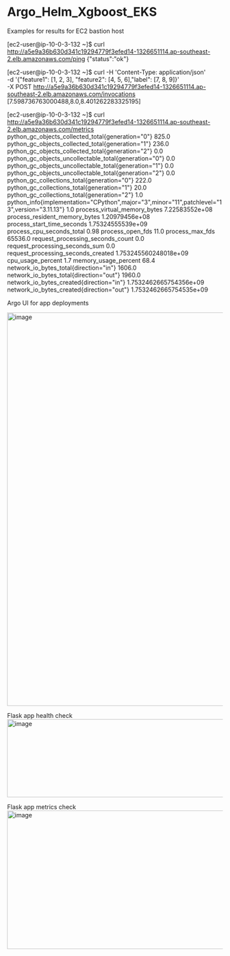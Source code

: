 # Argo_Helm_Xgboost_EKS

Examples for results for EC2 bastion host

[ec2-user@ip-10-0-3-132 ~]$ curl http://a5e9a36b630d341c19294779f3efed14-1326651114.ap-southeast-2.elb.amazonaws.com/ping
{"status":"ok"}

[ec2-user@ip-10-0-3-132 ~]$ curl -H 'Content-Type: application/json' \
   -d '{"feature1": [1, 2, 3], "feature2": [4, 5, 6],"label": [7, 8, 9]}' \
   -X POST http://a5e9a36b630d341c19294779f3efed14-1326651114.ap-southeast-2.elb.amazonaws.com/invocations
[7.598736763000488,8.0,8.401262283325195]


[ec2-user@ip-10-0-3-132 ~]$ curl http://a5e9a36b630d341c19294779f3efed14-1326651114.ap-southeast-2.elb.amazonaws.com/metrics
python_gc_objects_collected_total{generation="0"} 825.0
python_gc_objects_collected_total{generation="1"} 236.0
python_gc_objects_collected_total{generation="2"} 0.0
python_gc_objects_uncollectable_total{generation="0"} 0.0
python_gc_objects_uncollectable_total{generation="1"} 0.0
python_gc_objects_uncollectable_total{generation="2"} 0.0
python_gc_collections_total{generation="0"} 222.0
python_gc_collections_total{generation="1"} 20.0
python_gc_collections_total{generation="2"} 1.0
python_info{implementation="CPython",major="3",minor="11",patchlevel="13",version="3.11.13"} 1.0
process_virtual_memory_bytes 7.22583552e+08
process_resident_memory_bytes 1.20979456e+08
process_start_time_seconds 1.75324555539e+09
process_cpu_seconds_total 0.98
process_open_fds 11.0
process_max_fds 65536.0
request_processing_seconds_count 0.0
request_processing_seconds_sum 0.0
request_processing_seconds_created 1.753245560248018e+09
cpu_usage_percent 1.7
memory_usage_percent 68.4
network_io_bytes_total{direction="in"} 1606.0
network_io_bytes_total{direction="out"} 1960.0
network_io_bytes_created{direction="in"} 1.7532462665754356e+09
network_io_bytes_created{direction="out"} 1.7532462665754535e+09

Argo UI for app deployments

<img width="1850" height="917" alt="image" src="https://github.com/user-attachments/assets/d373b8c8-3ccb-4657-b583-74c635d7a099" />

Flask app health check 
<img width="1044" height="182" alt="image" src="https://github.com/user-attachments/assets/9d1f7f6d-854e-45c0-8699-efaabc511921" />

Flask app metrics check 
<img width="1869" height="323" alt="image" src="https://github.com/user-attachments/assets/3e7dbba5-aa15-40a6-a429-98b280e30e98" />



